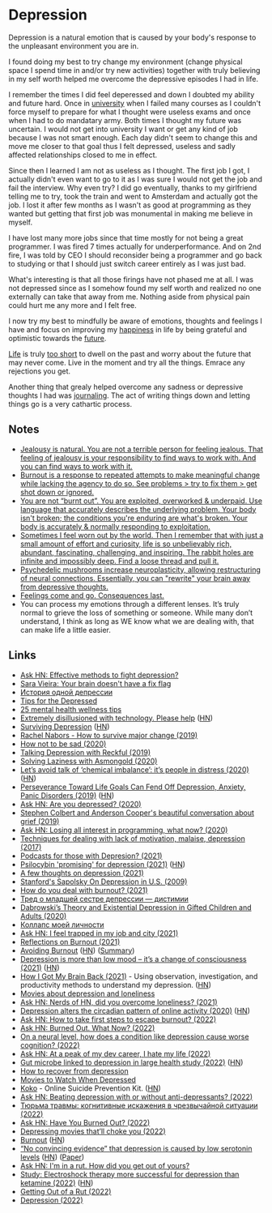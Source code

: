 # Depression

Depression is a natural emotion that is caused by your body's response to the unpleasant environment you are in.

I found doing my best to try change my environment (change physical space I spend time in and/or try new activities) together with truly believing in my self worth helped me overcome the depressive episodes I had in life.

I remember the times I did feel deperessed and down I doubted my ability and future hard. Once in [university](../education/university.md) when I failed many courses as I couldn't force myself to prepare for what I thought were useless exams and once when I had to do mandatary army. Both times I thought my future was uncertain. I would not get into university I want or get any kind of job because I was not smart enough. Each day didn't seem to change this and move me closer to that goal thus I felt depressed, useless and sadly affected relationships closed to me in effect.

Since then I learned I am not as useless as I thought. The first job I got, I actually didn't even want to go to it as I was sure I would not get the job and fail the interview. Why even try? I did go eventually, thanks to my girlfriend telling me to try, took the train and went to Amsterdam and actually got the job. I lost it after few months as I wasn't as good at programming as they wanted but getting that first job was monumental in making me believe in myself.

I have lost many more jobs since that time mostly for not being a great programmer. I was fired 7 times actually for underperformance. And on 2nd fire, I was told by CEO I should reconsider being a programmer and go back to studying or that I should just switch career entirely as I was just bad.

What's interesting is that all those firings have not phased me at all. I was not depressed since as I somehow found my self worth and realized no one externally can take that away from me. Nothing aside from physical pain could hurt me any more and I felt free.

I now try my best to mindfully be aware of emotions, thoughts and feelings I have and focus on improving my [happiness](../life/happiness.md) in life by being grateful and optimistic towards the [future](../future/future.md).

[Life](../life/life.md) is truly [too short](http://www.paulgraham.com/vb.html) to dwell on the past and worry about the future that may never come. Live in the moment and try all the things. Emrace any rejections you get.

Another thing that grealy helped overcome any sadness or depressive thoughts I had was [journaling](../life/journaling.md). The act of writing things down and letting things go is a very cathartic process.

## Notes

- [Jealousy is natural. You are not a terrible person for feeling jealous. That feeling of jealousy is your responsibility to find ways to work with. And you can find ways to work with it.](https://twitter.com/gildedspine/status/1291863161486880770)
- [Burnout is a response to repeated attempts to make meaningful change while lacking the agency to do so. See problems > try to fix them > get shot down or ignored.](https://twitter.com/marcysutton/status/1292971874570256385)
- [You are not “burnt out”. You are exploited, overworked & underpaid. Use language that accurately describes the underlying problem. Your body isn't broken; the conditions you're enduring are what's broken. Your body is accurately & normally responding to exploitation.](https://twitter.com/Hood_Biologist/status/1387941182781771777)
- [Sometimes I feel worn out by the world. Then I remember that with just a small amount of effort and curiosity, life is so unbelievably rich, abundant, fascinating, challenging, and inspiring. The rabbit holes are infinite and impossibly deep. Find a loose thread and pull it.](https://twitter.com/jacksondahl/status/1410052629602783232)
- [Psychedelic mushrooms increase neuroplasticity, allowing restructuring of neural connections. Essentially, you can "rewrite" your brain away from depressive thoughts.](https://www.reddit.com/r/RationalPsychonaut/comments/prz8z5/a_bit_skeptical_about_shrooms_helping_with/)
- [Feelings come and go. Consequences last.](https://www.youtube.com/watch?v=TVgQ_tgWMyU)
- You can process my emotions through a different lenses. It’s truly normal to grieve the loss of something or someone. While many don’t understand, I think as long as WE know what we are dealing with, that can make life a little easier.

## Links

- [Ask HN: Effective methods to fight depression?](https://news.ycombinator.com/item?id=16922738)
- [Sara Vieira: Your brain doesn't have a fix flag](https://www.youtube.com/watch?v=bovBQtB_PDo)
- [История одной депрессии](https://tonsky.livejournal.com/317265.html)
- [Tips for the Depressed](https://nplusonemag.com/online-only/online-only/tips-for-the-depressed/)
- [25 mental health wellness tips](https://www.thisisbrave.org/2020/03/26/25-mental-health-wellness-tips-for-quarantine-by-eileen-feliciano/)
- [Extremely disillusioned with technology. Please help](https://gist.github.com/mGBUfLn9/7cadffcf7c3c23b7376350165a67735f) ([HN](https://news.ycombinator.com/item?id=23072333))
- [Surviving Depression](https://vishnu.tech/posts/surviving-depression/) ([HN](https://news.ycombinator.com/item?id=23250234))
- [Rachel Nabors - How to survive major change (2019)](https://www.youtube.com/watch?v=2XRgPzAYJZ4)
- [How not to be sad (2020)](https://ldeming.posthaven.com/how-not-to-be-sad)
- [Talking Depression with Reckful (2019)](https://www.youtube.com/watch?v=LZVTbFuZrNw)
- [Solving Laziness with Asmongold (2020)](https://www.youtube.com/watch?v=WQ5bkdFuFhg)
- [Let’s avoid talk of ‘chemical imbalance’: it’s people in distress (2020)](https://psyche.co/ideas/lets-avoid-talk-of-chemical-imbalance-its-people-in-distress) ([HN](https://news.ycombinator.com/item?id=23858294))
- [Perseverance Toward Life Goals Can Fend Off Depression, Anxiety, Panic Disorders (2019)](https://www.apa.org/news/press/releases/2019/05/goals-perseverance) ([HN](https://www.apa.org/news/press/releases/2019/05/goals-perseverance))
- [Ask HN: Are you depressed? (2020)](https://news.ycombinator.com/item?id=25096877)
- [Stephen Colbert and Anderson Cooper's beautiful conversation about grief (2019)](https://www.youtube.com/watch?v=YB46h1koicQ)
- [Ask HN: Losing all interest in programming, what now? (2020)](https://news.ycombinator.com/item?id=25374140)
- [Techniques for dealing with lack of motivation, malaise, depression (2017)](https://www.youtube.com/watch?v=i7kh8pNRWOo)
- [Podcasts for those with Depresion? (2021)](https://www.reddit.com/r/podcasts/comments/mk8a1b/podcasts_for_those_with_depresion/)
- [Psilocybin 'promising' for depression (2021)](https://www.bbc.com/news/health-56745139) ([HN](https://news.ycombinator.com/item?id=26816444))
- [A few thoughts on depression (2021)](https://noahpinion.substack.com/p/a-few-thoughts-on-depression)
- [Stanford's Sapolsky On Depression in U.S. (2009)](https://www.youtube.com/watch?v=NOAgplgTxfc)
- [How do you deal with burnout? (2021)](https://news.ycombinator.com/item?id=27593136)
- [Тред о младшей сестре депрессии — дистимии](https://twitter.com/youtalk_therapy/status/1407666225476476933)
- [Dabrowski’s Theory and Existential Depression in Gifted Children and Adults (2020)](https://www.davidsongifted.org/gifted-blog/dabrowskis-theory-and-existential-depression-in-gifted-children-and-adults/)
- [Коллапс моей личности](https://www.youtube.com/watch?v=5pkrlZGFzF0)
- [Ask HN: I feel trapped in my job and city (2021)](https://news.ycombinator.com/item?id=28200727)
- [Reflections on Burnout (2021)](https://medium.com/@vaidehijoshi/reflections-on-burnout-bea0ebf87b9)
- [Avoiding Burnout](https://andrewdumont.me/avoiding-burnout/) ([HN](https://news.ycombinator.com/item?id=5630445)) ([Summary](https://twitter.com/senotrusov/status/1439103386964615170))
- [Depression is more than low mood – it’s a change of consciousness (2021)](https://psyche.co/ideas/depression-is-more-than-low-mood-its-a-change-of-consciousness) ([HN](https://news.ycombinator.com/item?id=29223641))
- [How I Got My Brain Back (2021)](https://every.to/superorganizers/how-i-got-my-brain-back) - Using observation, investigation, and productivity methods to understand my depression. ([HN](https://news.ycombinator.com/item?id=29263182))
- [Movies about depression and loneliness](https://www.reddit.com/r/MovieSuggestions/comments/rbsltf/suggest_me_movies_about_depression_and_loneliness/)
- [Ask HN: Nerds of HN, did you overcome loneliness? (2021)](https://news.ycombinator.com/item?id=29748257)
- [Depression alters the circadian pattern of online activity (2020)](https://www.nature.com/articles/s41598-020-74314-3) ([HN](https://news.ycombinator.com/item?id=29761701))
- [Ask HN: How to take first steps to escape burnout? (2022)](https://news.ycombinator.com/item?id=29776218)
- [Ask HN: Burned Out. What Now? (2022)](https://news.ycombinator.com/item?id=30000069)
- [On a neural level, how does a condition like depression cause worse cognition? (2022)](https://www.reddit.com/r/askscience/comments/sawfex/on_a_neural_level_how_does_a_condition_like/)
- [Ask HN: At a peak of my dev career, I hate my life (2022)](https://news.ycombinator.com/item?id=30132560)
- [Gut microbe linked to depression in large health study (2022)](https://www.science.org/content/article/gut-microbe-linked-depression-large-health-study) ([HN](https://news.ycombinator.com/item?id=30235378))
- [How to recover from depression](https://www.youtube.com/watch?v=TVgQ_tgWMyU)
- [Movies to Watch When Depressed](https://www.reddit.com/r/MovieSuggestions/comments/t9ugd0/requesting_movies_to_watch_when_depressed/)
- [Koko](https://www.kokocares.org/) - Online Suicide Prevention Kit. ([HN](https://news.ycombinator.com/item?id=30813527))
- [Ask HN: Beating depression with or without anti-depressants? (2022)](https://news.ycombinator.com/item?id=30923701)
- [Тюрьма травмы: когнитивные искажения в чрезвычайной ситуации (2022)](https://www.youtube.com/watch?v=WOUcSv7A8_0)
- [Ask HN: Have You Burned Out? (2022)](https://news.ycombinator.com/item?id=31642123)
- [Depressing movies that’ll choke you (2022)](https://www.reddit.com/r/MovieSuggestions/comments/vy4ndu/depressing_movies_thatll_choke_you/)
- [Burnout](https://commoncog.com/g/burnout/) ([HN](https://news.ycombinator.com/item?id=32160212))
- [“No convincing evidence” that depression is caused by low serotonin levels](https://www.bmj.com/content/378/bmj.o1808) ([HN](https://news.ycombinator.com/item?id=32160703)) ([Paper](https://pubmed.ncbi.nlm.nih.gov/35854107/))
- [Ask HN: I'm in a rut. How did you get out of yours?](https://news.ycombinator.com/item?id=32226910)
- [Study: Electroshock therapy more successful for depression than ketamine (2022)](https://today.uconn.edu/2022/10/electroshock-therapy-more-successful-for-depression-than-ketamine/) ([HN](https://news.ycombinator.com/item?id=33310076))
- [Getting Out of a Rut (2022)](https://news.ycombinator.com/item?id=33297934)
- [Depression (2022)](https://muan.co/posts/depression)

